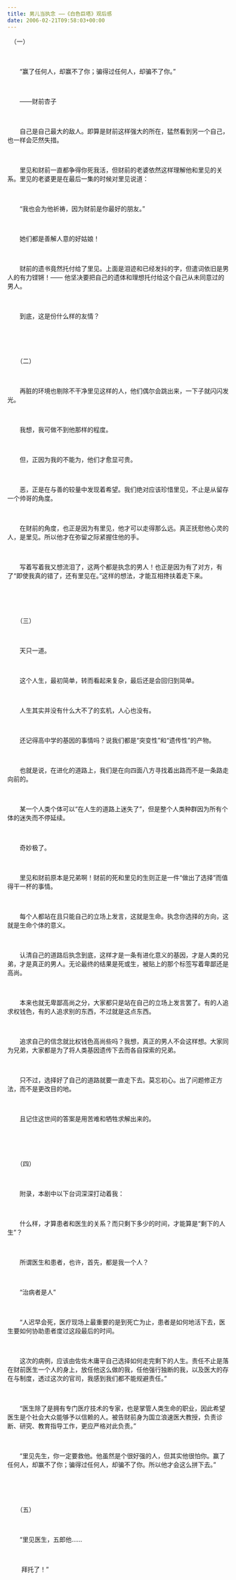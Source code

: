 ```yaml
---
title: 男儿当执念 ——《白色巨塔》观后感
date: 2006-02-21T09:58:03+00:00
---
```

　（一）
  
　　
  
　　“赢了任何人，却赢不了你；骗得过任何人，却骗不了你。”
  
　　
  
　　——财前杏子
  
　　
  
　　自己是自己最大的敌人。即算是财前这样强大的所在，猛然看到另一个自己，也一样会茫然失措。
  
　　
  
　　里见和财前一直都争得你死我活，但财前的老婆依然这样理解他和里见的关系。里见的老婆更是在最后一集的时候对里见说道：
  
　　
  
　　“我也会为他祈祷，因为财前是你最好的朋友。”
  
　　
  
　　她们都是善解人意的好姑娘！
  
　　
  
　　财前的遗书竟然托付给了里见。上面是泪迹和已经发抖的字，但遣词依旧是男人的有力铿锵！—— 他坚决要把自己的遗体和理想托付给这个自己从未同意过的男人。
  
　　
  
　　到底，这是份什么样的友情？
  
　　
  
　　
  
　　（二）
  
　　
  
　　再脏的环境也剔除不干净里见这样的人，他们偶尔会跳出来，一下子就闪闪发光。
  
　　
  
　　我想，我可做不到他那样的程度。
  
　　
  
　　但，正因为我的不能为，他们才愈显可贵。
  
　　
  
　　恶，正是在与善的较量中发现着希望。我们绝对应该珍惜里见，不止是从留存一个帅哥的角度。
  
　　
  
　　在财前的角度，也正是因为有里见，他才可以走得那么远。真正抚慰他心灵的人，是里见。所以他才在弥留之际紧握住他的手。
  
　　
  
　　写着写着我又想流泪了，这两个都是执念的男人！也正是因为有了对方，有了“即使我真的错了，还有里见在。”这样的想法，才能互相搀扶着走下来。
  
　　
  
　　
  
　　（三）
  
　　
  
　　天只一道。
  
　　
  
　　这个人生，最初简单，转而看起来复杂，最后还是会回归到简单。
  
　　
  
　　人生其实并没有什么大不了的玄机，人心也没有。
  
　　
  
　　还记得高中学的基因的事情吗？说我们都是“突变性”和“遗传性”的产物。
  
　　
  
　　也就是说，在进化的道路上，我们是在向四面八方寻找着出路而不是一条路走向前的。
  
　　
  
　　某一个人类个体可以“在人生的道路上迷失了”，但是整个人类种群因为所有个体的迷失而不停延续。
  
　　
  
　　奇妙极了。
  
　　
  
　　里见和财前原本是兄弟啊！财前的死和里见的生则正是一件“做出了选择”而值得干一杯的事情。
  
　　
  
　　每个人都站在且只能自己的立场上发言，这就是生命。执念你选择的方向，这就是生命个体的意义。
  
　　
  
　　认清自己的道路后执念到底，这样才是一条有进化意义的基因，才是人类的兄弟，才是真正的男人。无论最终的结果是死或生，被贴上的那个标签写着卑鄙还是高尚。
  
　　
  
　　本来也就无卑鄙高尚之分，大家都只是站在自己的立场上发言罢了。有的人追求权钱色，有的人追求别的东西，不过就是这点东西。
  
　　
  
　　追求自己的信念就比权钱色高尚些吗？我想，真正的男人不会这样想。大家同为兄弟，大家都是为了将人类基因遗传下去而各自探索的兄弟。
  
　　
  
　　只不过，选择好了自己的道路就要一直走下去。莫忘初心。出了问题修正方法，而不是更改目的地。
  
　　
  
　　且记住这世间的答案是用苦难和牺牲求解出来的。
  
　　
  
　　
  
　　（四）
  
　　
  
　　附录，本剧中以下台词深深打动着我：
  
　　
  
　　什么样，才算患者和医生的关系？而只剩下多少的时间，才能算是“剩下的人生”？
  
　　
  
　　所谓医生和患者，也许，首先，都是我一个人？
  
　　
  
　　“治病者是人”
  
　　
  
　　“人迟早会死，医疗现场上最重要的是到死亡为止，患者是如何地活下去，医生要如何协助患者度过这段最后的时间。
  
　　
  
　　这次的病例，应该由佐佐木庸平自己选择如何走完剩下的人生。责任不止是落在财前医生一个人的身上，放任他这么做的我，任他强行独断的我，以及医大的存在与制度，透过这次的官司，我感到我们都不能规避责任。”
  
　　
  
　　“医生除了是拥有专门医疗技术的专家，也是掌管人类生命的职业，因此希望医生是个社会大众能够予以信赖的人。被告财前身为国立浪速医大教授，负责诊断、研究、教育指导工作，更应严格对此负责。”
  
　　
  
　　“里见先生，你一定要救他。他虽然是个很好强的人，但其实他很怕你。赢了任何人，却赢不了你；骗得过任何人，却骗不了你。所以他才会这么拼下去。”
  
　　
  
　　
  
　　（五）
  
　　
  
　　“里见医生，五郎他……
  
　　
  
　　 拜托了！”
